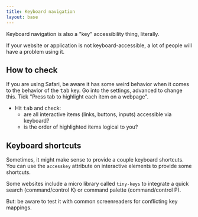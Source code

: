 ```yaml
---
title: Keyboard navigation
layout: base
---
```

Keyboard navigation is also a "key" accessibility thing, literally.

If your website or application is not keyboard-accessible, a lot of
people will have a problem using it.

## How to check

If you are using Safari, be aware it has some weird behavior when it
comes to the behavior of the <kbd>tab</kbd> key.
Go into the settings, advanced to change this.
Tick "Press tab to highlight each item on a webpage".

- Hit <kbd>tab</kbd> and check:
  - are all interactive items (links, buttons, inputs) accessible via keyboard?
  - is the order of highlighted items logical to you?

## Keyboard shortcuts

Sometimes, it might make sense to provide a couple keyboard shortcuts.
You can use the `accesskey` attribute on interactive elements to provide
some shortcuts.

Some websites include a micro library called `tiny-keys` to integrate a
quick search (command/control K) or command palette (command/control P).

But: be aware to test it with common screenreaders for conflicting key
mappings.
